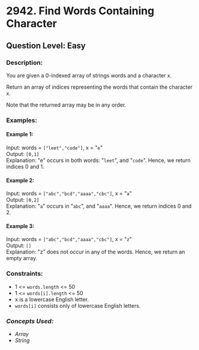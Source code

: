 # 2942. Find Words Containing Character
## Question Level: Easy
### Description:
You are given a 0-indexed array of strings words and a character x.

Return an array of indices representing the words that contain the character x.

Note that the returned array may be in any order.

### Examples:
#### Example 1:

Input: words = `["leet","code"]`, x = "`e`"<br>
Output: `[0,1]`<br>
Explanation: "e" occurs in both words: "`leet`", and "`code`". Hence, we return indices 0 and 1.<br>
#### Example 2:

Input: words = `["abc","bcd","aaaa","cbc"]`, x = "`a`"<br>
Output: `[0,2]`<br>
Explanation: "`a`" occurs in "`abc`", and "`aaaa`". Hence, we return indices 0 and 2.<br>
#### Example 3:

Input: words = `["abc","bcd","aaaa","cbc"]`, x = "`z`"<br>
Output: `[]`<br>
Explanation: "z" does not occur in any of the words. Hence, we return an empty array.<br>

### Constraints:

- 1 <= `words.length` <= 50
- 1 <= `words[i].length` <= 50
- x is a lowercase English letter.
- `words[i]` consists only of lowercase English letters.

### <i>Concepts Used:
- Array
- String </i>